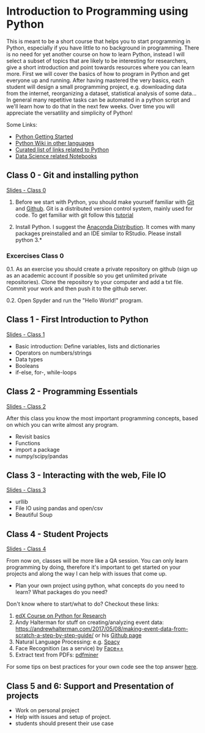 # Introduction to Programming using Python
This is meant to be a short course that helps you to start programming in Python, especially if you have little to no background in programming. There is no need for yet another course on how to learn Python, instead I will select a subset of topics that are likely to be interesting for researchers, give a short introduction and point towards resources where you can learn more. First we will cover the basics of how to program in Python and get everyone up and running. After having mastered the very basics, each student will design a small programming project, e.g. downloading data from the internet, reorganizing a dataset, statistical analysis of some data... In general many repetitive tasks can be automated in a python script and we'll learn how to do that in the next few weeks. Over time you will appreciate the versatility and simplicity of Python!

Some Links:
* [Python Getting Started](https://www.python.org/about/gettingstarted/)
* [Python Wiki in other languages](https://wiki.python.org/moin/Languages)
* [Curated list of links related to Python](https://github.com/vinta/awesome-python)
* [Data Science related Notebooks](https://github.com/donnemartin/data-science-ipython-notebooks)

## Class 0 - Git and installing python

[Slides - Class 0](https://gitpitch.com/chrished/intro_prog_py/master?p=class0)

1. Before we start with Python, you should make yourself familiar with [Git](https://git-scm.com/) and [Github](https://github.com/). Git is a distributed version control system, mainly used for code.  To get familiar with git follow this [tutorial](https://try.github.io)

2. Install Python. I suggest the [Anaconda Distribution](https://www.anaconda.com/download). It comes with many packages preinstalled and an IDE similar to RStudio. Please install python 3.*

### Excercises Class 0
0.1. As an exercise you should create a private repository on github (sign up as an academic account if possible so you get unlimited private repositories).  Clone the repository to your computer and add a txt file. Commit your work and then push it to the github server.

0.2. Open Spyder and run the "Hello World!" program.

## Class 1 - First Introduction to Python

[Slides - Class 1](https://gitpitch.com/chrished/intro_prog_py/master?p=class1)

* Basic introduction: Define variables, lists and dictionaries
* Operators on numbers/strings
* Data types
* Booleans
* if-else, for-, while-loops

## Class 2 - Programming Essentials

[Slides - Class 2](https://gitpitch.com/chrished/intro_prog_py/master?p=class2)

After this class you know the most important programming concepts, based on which you can write almost any program.

* Revisit basics
* Functions
* import a package
* numpy/scipy/pandas


## Class 3 - Interacting with the web, File IO
[Slides - Class 3](https://gitpitch.com/chrished/intro_prog_py/master?p=class3)

* urllib
* File IO using pandas and open/csv
* Beautiful Soup

## Class 4 - Student Projects
[Slides - Class 4](https://gitpitch.com/chrished/intro_prog_py/master?p=class4)


From now on, classes will be more like a QA session. You can only learn programming by doing, therefore it's important to get started on your projects and along the way I can help with issues that come up.

* Plan your own project using python, what concepts do you need to learn? What packages do you need?

Don't know where to start/what to do? Checkout these links:

1. [edX Course on Python for Research](https://courses.edx.org/courses/course-v1:HarvardX+PH526x+1T2018/course/)
2. Andy Halterman for stuff on creating/analyzing event data: https://andrewhalterman.com/2017/05/08/making-event-data-from-scratch-a-step-by-step-guide/ or his [Github page](https://github.com/ahalterman?tab=repositories)
3. Natural Language Processing: e.g. [Spacy](https://spacy.io/)
4. Face Recognition (as a service) by [Face++](https://www.faceplusplus.com/)
5. Extract text from PDFs: [pdfminer](https://github.com/euske/pdfminer)

For some tips on best practices for your own code see the top answer [here](https://stackoverflow.com/questions/356161/python-coding-standards-best-practices).

## Class 5 and 6: Support and Presentation of projects
* Work on personal project
* Help with issues and setup of project.
* students should present their use case
